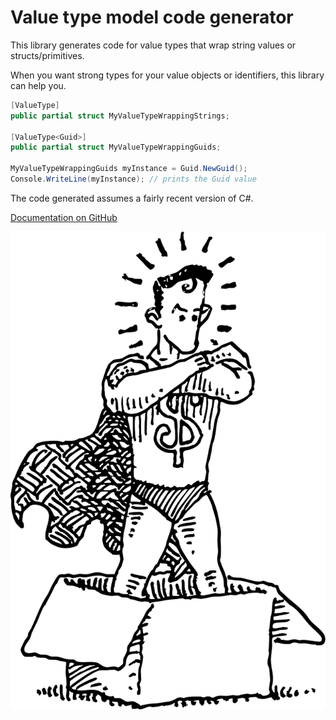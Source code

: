 Value type model code generator
===

This library generates code for value types that wrap string values or structs/primitives.

When you want strong types for your value objects or identifiers, this library can help you.

```csharp
[ValueType]
public partial struct MyValueTypeWrappingStrings;

[ValueType<Guid>]
public partial struct MyValueTypeWrappingGuids;

MyValueTypeWrappingGuids myInstance = Guid.NewGuid();
Console.WriteLine(myInstance); // prints the Guid value
```

The code generated assumes a fairly recent version of C#.

[Documentation on GitHub](https://github.com/oyms/ValueType/blob/main/README.md)

![Icon](https://raw.githubusercontent.com/oyms/ValueType/refs/heads/main/resources/logo.svg)